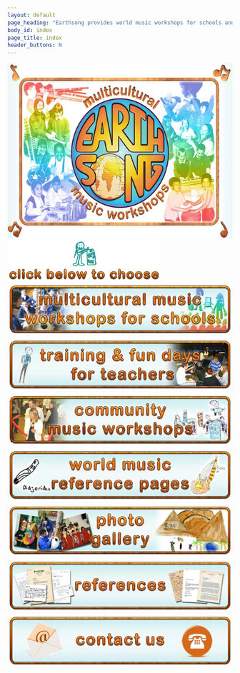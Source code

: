 ```yaml
---
layout: default
page_heading: "Earthsong provides world music workshops for schools and the wider community in South East England &amp; beyond"
body_id: index
page_title: index
header_buttons: N
---
```

<img src="/images/home/header.jpg" width="566" height="395" alt="Earthsong - multicultural music workshops" />
<img src="/images/home/heading-clickbelowtochoose.png" width="342" height="92" alt="click below to choose" />
<a href="/earthsong-workshops.html"><img src="/images/home/button-mmwfs.jpg" width="516" height="120" alt="multicultural music workshops for schools" /></a>
<a href="/teachers_day.html"><img src="/images/home/button-tafdft.jpg" width="516" height="121" alt="training and fun days for teachers" /></a>
<a href="/community-music-workshops.html"><img src="/images/home/button-cmw.jpg" width="516" height="121" alt="community music workshops" /></a>
<a href="/world-music-reference.html"><img src="/images/home/button-wmrp.jpg" width="516" height="121" alt="world music reference pages" /></a>
<a href="/earthsong-photo-gallery.html"><img src="/images/home/button-pg.jpg" width="516" height="121" alt="photo gallery" /></a>
<a href="/earthsong-references.html"><img src="/images/home/button-references.jpg" width="516" height="120" alt="references" /></a>
<a href="/contact-earthsong.html"><img src="/images/home/button-contactus.jpg" width="516" height="121" alt="Contact Us" /></a>